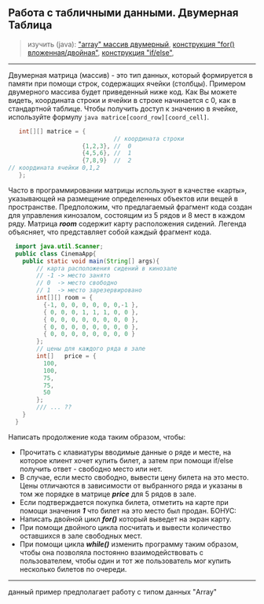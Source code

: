 ## Работа с табличными данными. Двумерная Таблица

> изучить (java):
["array" массив двумерный](https://chortle.ccsu.edu/java5/Notes/chap49C/ch49C_3.html),
[конструкция "for() вложенная/двойная"](https://mathbits.com/MathBits/Java/Looping/NestedFor.htm),
[конструкция "if/else"](https://docs.oracle.com/javase/tutorial/java/nutsandbolts/if.html),

---

Двумерная матрица (массив) - это тип данных, который формируется в памяти при помощи строк, содержащих ячейки (столбцы).
Примером двумерного массива будет приведенный ниже код. Как Вы можете видеть, координата строки и ячейки в
строке начинается с 0, как в стандартной таблице. Чтобы получить доступ к значению в ячейке, используйте формулу
```java matrice[coord_row][coord_cell]```.

```java
   int[][] matrice = {
                              // координата строки
                     {1,2,3}, //  0
                     {4,5,6}, //  1
                     {7,8,9}  //  2
// координата ячейки 0,1,2
   };
```
Часто в программировании матрицы используют в качестве «карты», указывающей на размещение определенных объектов или вещей в пространстве.
Предположим, что предлагаемый фрагмент кода создан для управления кинозалом, состоящим из 5 рядов и 8 мест в каждом ряду. Матрица ***room*** содержит карту расположения сидений. Легенда объясняет, что представляет собой каждый фрагмент кода.
```java
  import java.util.Scanner;
  public class CinemaApp{
    public static void main(String[] args){
        // карта расположения сидений в кинозале
        // -1 -> место занято
        // 0  -> место свободно
        // 1  -> место зарезервировано
        int[][] room = {
          {-1, 0, 0, 0, 0, 0, 0,-1 },
          { 0, 0, 0, 1, 1, 1, 0, 0 },
          { 0, 0, 0, 0, 0, 0, 0, 0 },
          { 0, 0, 0, 0, 0, 0, 0, 0 },
          { 0, 0, 0, 0, 0, 0, 0, 0 }
        };
        // цены для каждого ряда в зале
        int[]   price = {
          100,
          100,
          75,
          75,
          50
        };
        /// ... ??
    }
  }


```
Написать продолжение кода таким образом, чтобы:
  * Прочитать с клавиатуры вводимые данные о ряде и месте, на которое клиент хочет купить билет, а затем при помощи if/else получить ответ - свободно место или нет.
  * В случае, если место свободно, вывести цену билета на это место. Цены отличаются в зависимости от выбранного ряда и указаны в том же порядке в матрице ***price*** для 5 рядов в зале.
  * Если подтверждается покупка билета, отметить на карте при помощи значения ***1*** что билет на это место был продан.
  БОНУС:
  * Написать двойной цикл ***for()*** который выведет на экран карту.
  * При помощи двойного цикла посчитать и вывести количество оставшихся в зале свободных мест.
  * При помощи цикла ***while()*** изменить программу таким образом, чтобы она позволяла постоянно взаимодействовать с пользователем, чтобы один и тот же пользователь мог купить несколько билетов по очереди.
---
данный пример предполагает работу с типом данных "Array"
